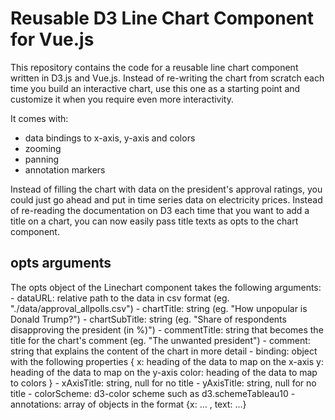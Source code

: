 # Reusable D3 Line Chart Component for Vue.js

This repository contains the code for a reusable line chart component written in D3.js and Vue.js. Instead of re-writing the chart from scratch each time you build an interactive chart, use this one as a starting point and customize it when you require even more interactivity.

It comes with:
- data bindings to x-axis, y-axis and colors
- zooming
- panning
- annotation markers

Instead of filling the chart with data on the president's approval ratings, you could just go ahead and put in time series data on electricity prices. Instead of re-reading the documentation on D3 each time that you want to add a title on a chart, you can now easily pass title texts as opts to the chart component.

## opts arguments
The opts object of the Linechart component takes the following arguments:
    - dataURL: relative path to the data in csv format (eg. "./data/approval_allpolls.csv")
    - chartTitle: string (eg. "How unpopular is Donald Trump?")
    - chartSubTitle: string (eg. "Share of respondents disapproving the president (in %)")
    - commentTitle: string that becomes the title for the chart's comment (eg. "The unwanted president")
    - comment: string that explains the content of the chart in more detail
    - binding: object with the following properties { 
        x: heading of the data to map on the x-axis
        y: heading of the data to map on the y-axis 
        color: heading of the data to map to colors
        }
    - xAxisTitle: string, null for no title
    - yAxisTitle: string, null for no title
    - colorScheme: d3-color scheme such as d3.schemeTableau10
    - annotations: array of objects in the format {x: ... , text: ...}
